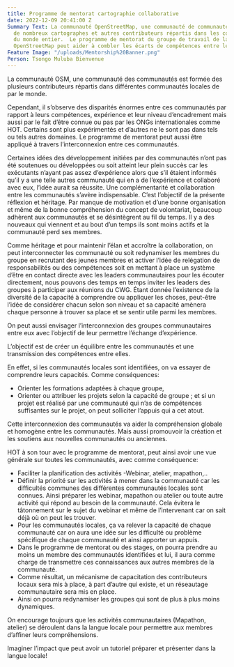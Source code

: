 ```yaml
---
title: Programme de mentorat cartographie collaborative
date: 2022-12-09 20:41:00 Z
Summary Text: La communauté OpenStreetMap, une communauté de communautés, est composée
  de nombreux cartographes et autres contributeurs répartis dans les communautés locales
  du monde entier.  Le programme de mentorat du groupe de travail de la communauté
  OpenStreetMap peut aider à combler les écarts de compétences entre les communautés.
Feature Image: "/uploads/Mentorship%20Banner.png"
Person: Tsongo Muluba Bienvenue
---
```


La communauté OSM, une communauté des communautés est formée des plusieurs contributeurs répartis dans  différentes communautés locales de par le monde. 

Cependant, il s’observe des disparités énormes entre ces communautés par rapport à leurs compétences, expérience et leur niveau d’encadrement mais aussi par le fait d’être connue ou pas par les ONGs internationales comme HOT. Certains sont plus expérimentés et d’autres ne le sont pas dans tels ou tels autres domaines. Le programme de mentorat peut aussi être appliqué à travers l’interconnexion entre ces communautés.

Certaines idées des développement initiées par des communautés n’ont pas été soutenues ou développées ou soit atteint leur plein succès car les exécutants n’ayant pas assez d’expérience alors que s’il étaient informés qu’il y a une telle autres communauté qui en a de l’expérience et collaboré avec eux, l’idée aurait sa réussite. Une complémentarité et collaboration entre les communautés s’avère indispensable. C’est l’objectif de la présente réflexion et héritage.
Par manque de motivation et d’une bonne organisation et même de la bonne compréhension du concept de volontariat, beaucoup adhèrent aux communautés et se désintègrent au fil du temps. Il y a des nouveaux qui viennent et au bout d’un temps ils sont moins actifs et la communauté perd ses membres.

Comme héritage et pour maintenir l’élan et accroître la collaboration, on peut interconnecter les communauté ou soit redynamiser les membres du groupe en recrutant des jeunes membres et activer l’idée de relégation de responsabilités ou des compétences soit en mettant à place un système d’être en contact directe avec les leaders communautaires pour les écouter directement, nous pouvons des temps en temps inviter les leaders des groupes à participer aux réunions du CWG. Étant donnée l’existence de la diversité de la capacité à comprendre ou appliquer les choses, peut-être l’idée de considérer chacun selon son niveau et sa capacité amènera chaque personne à trouver sa place et se sentir utile parmi les membres.

On peut aussi envisager l’interconnexion des groupes communautaires entre eux avec l’objectif de leur permettre l’échange d’expérience. 

L’objectif est de créer un équilibre entre les communautés et une transmission des compétences entre elles.

En effet, si les communautés locales sont identifiées, on va essayer de comprendre leurs capacités.
Comme conséquences:
* Orienter les formations adaptées à chaque groupe, 
* Orienter ou attribuer les projets selon la capacité de groupe ; et si un projet est réalisé par une communauté qui n’as de compétences suffisantes sur le projet, on peut solliciter l’appuis qui a cet atout.

Cette interconnexion des communautés va aider la compréhension globale et homogène entre les communautés. Mais aussi promouvoir la création et les soutiens aux nouvelles communautés ou anciennes.

HOT à son tour avec le programme de mentorat, peut ainsi avoir une vue générale sur toutes les communautés, avec comme conséquence:
* Faciliter la planification des activités -Webinar, atelier, mapathon,..
* Définir la priorité sur les activités à mener dans la communauté car les difficultés communes des différentes communautés locales sont connues. Ainsi préparer les webinar, mapathon ou atelier ou toute autre activité qui répond au besoin de la communauté. Cela évitera le tâtonnement sur le sujet du webinar et même de l’intervenant car on sait déjà où on peut les 
trouver.
* Pour les communautés locales, ça va relever la capacité de chaque communauté car on aura une idée sur les difficulté ou problème spécifique de chaque communauté et ainsi apporter un appuis. 
* Dans le programme de mentorat ou des stages, on pourra prendre au moins un membre des communautés  identifiées et lui, il aura comme charge de transmettre ces connaissances aux autres membres de la communauté.
* Comme résultat, un mécanisme de capacitation des contributeurs locaux sera mis à place, à part d’autre qui existe, et un réseautage communautaire sera mis en place.
* Ainsi on pourra redynamiser les groupes qui sont de plus à plus moins dynamiques. 

On encourage toujours que les activités communautaires (Mapathon, atelier) se déroulent dans la langue locale pour permettre aux membres d’affiner leurs compréhensions.

Imaginer l’impact que peut avoir un tutoriel préparer et présenter dans la langue locale!